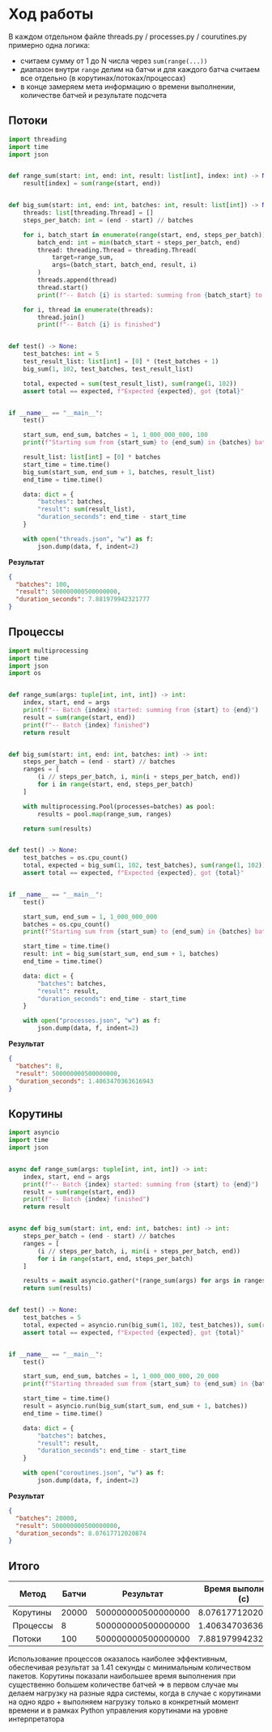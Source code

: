 # Ход работы

В каждом отдельном файле threads.py / processes.py / courutines.py примерно одна логика:
- считаем сумму от 1 до N числа через `sum(range(...))`
- диапазон внутри `range` делим на батчи и для каждого батча считаем все отдельно (в корутинах/потоках/процессах)
- в конце замеряем мета информацию о времени выполнении, количестве батчей и результате подсчета

## Потоки

```python
import threading
import time
import json


def range_sum(start: int, end: int, result: list[int], index: int) -> None:
    result[index] = sum(range(start, end))


def big_sum(start: int, end: int, batches: int, result: list[int]) -> None:
    threads: list[threading.Thread] = []
    steps_per_batch: int = (end - start) // batches

    for i, batch_start in enumerate(range(start, end, steps_per_batch)):
        batch_end: int = min(batch_start + steps_per_batch, end)
        thread: threading.Thread = threading.Thread(
            target=range_sum,
            args=(batch_start, batch_end, result, i)
        )
        threads.append(thread)
        thread.start()
        print(f"-- Batch {i} is started: summing from {batch_start} to {batch_end}")

    for i, thread in enumerate(threads):
        thread.join()
        print(f"-- Batch {i} is finished")


def test() -> None:
    test_batches: int = 5
    test_result_list: list[int] = [0] * (test_batches + 1)
    big_sum(1, 102, test_batches, test_result_list)

    total, expected = sum(test_result_list), sum(range(1, 102))
    assert total == expected, f"Expected {expected}, got {total}"


if __name__ == "__main__":
    test()

    start_sum, end_sum, batches = 1, 1_000_000_000, 100
    print(f"Starting sum from {start_sum} to {end_sum} in {batches} batches...")

    result_list: list[int] = [0] * batches
    start_time = time.time()
    big_sum(start_sum, end_sum + 1, batches, result_list)
    end_time = time.time()

    data: dict = {
        "batches": batches,
        "result": sum(result_list),
        "duration_seconds": end_time - start_time
    }

    with open("threads.json", "w") as f:
        json.dump(data, f, indent=2)
```

**Результат**

```json
{
  "batches": 100,
  "result": 500000000500000000,
  "duration_seconds": 7.881979942321777
}
```

## Процессы

```python
import multiprocessing
import time
import json
import os


def range_sum(args: tuple[int, int, int]) -> int:
    index, start, end = args
    print(f"-- Batch {index} started: summing from {start} to {end}")
    result = sum(range(start, end))
    print(f"-- Batch {index} finished")
    return result


def big_sum(start: int, end: int, batches: int) -> int:
    steps_per_batch = (end - start) // batches
    ranges = [
        (i // steps_per_batch, i, min(i + steps_per_batch, end))
        for i in range(start, end, steps_per_batch)
    ]

    with multiprocessing.Pool(processes=batches) as pool:
        results = pool.map(range_sum, ranges)

    return sum(results)


def test() -> None:
    test_batches = os.cpu_count()
    total, expected = big_sum(1, 102, test_batches), sum(range(1, 102))
    assert total == expected, f"Expected {expected}, got {total}"


if __name__ == "__main__":
    test()

    start_sum, end_sum = 1, 1_000_000_000
    batches = os.cpu_count()
    print(f"Starting sum from {start_sum} to {end_sum} in {batches} batches...")

    start_time = time.time()
    result: int = big_sum(start_sum, end_sum + 1, batches)
    end_time = time.time()

    data: dict = {
        "batches": batches,
        "result": result,
        "duration_seconds": end_time - start_time
    }

    with open("processes.json", "w") as f:
        json.dump(data, f, indent=2)
```

**Результат**

```json
{
  "batches": 8,
  "result": 500000000500000000,
  "duration_seconds": 1.4063470363616943
}
```

## Корутины

```python
import asyncio
import time
import json


async def range_sum(args: tuple[int, int, int]) -> int:
    index, start, end = args
    print(f"-- Batch {index} started: summing from {start} to {end}")
    result = sum(range(start, end))
    print(f"-- Batch {index} finished")
    return result


async def big_sum(start: int, end: int, batches: int) -> int:
    steps_per_batch = (end - start) // batches
    ranges = [
        (i // steps_per_batch, i, min(i + steps_per_batch, end))
        for i in range(start, end, steps_per_batch)
    ]

    results = await asyncio.gather(*(range_sum(args) for args in ranges))
    return sum(results)


def test() -> None:
    test_batches = 5
    total, expected = asyncio.run(big_sum(1, 102, test_batches)), sum(range(1, 102))
    assert total == expected, f"Expected {expected}, got {total}"


if __name__ == "__main__":
    test()

    start_sum, end_sum, batches = 1, 1_000_000_000, 20_000
    print(f"Starting threaded sum from {start_sum} to {end_sum} in {batches} batches...")

    start_time = time.time()
    result = asyncio.run(big_sum(start_sum, end_sum + 1, batches))
    end_time = time.time()

    data: dict = {
        "batches": batches,
        "result": result,
        "duration_seconds": end_time - start_time
    }

    with open("coroutines.json", "w") as f:
        json.dump(data, f, indent=2)
```

**Результат**

```json
{
  "batches": 20000,
  "result": 500000000500000000,
  "duration_seconds": 8.07617712020874
}
```

## Итого 

| Метод    | Батчи | Результат             | Время выполнения (с)       |
|----------|-------|-----------------------|-----------------------------|
| Корутины | 20000 | 500000000500000000    | 8.07617712020874            |
| Процессы | 8     | 500000000500000000    | 1.4063470363616943         |
| Потоки   | 100   | 500000000500000000    | 7.881979942321777           |

Использование процессов оказалось наиболее эффективным, обеспечивая результат за 1.41 секунды с минимальным количеством пакетов. Корутины показали наибольшее время выполнения 
при существенно большем количестве батчей => в первом случае мы делаем нагрузку на разные ядра системы, 
когда в случае с корутинами на одно ядро + выполняем нагрузку только в конкретный момент времени и в рамках
Python управления корутинами на уровне интерпретатора 
